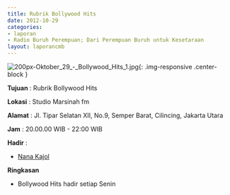 ```yaml
---
title: Rubrik Bollywood Hits 
date: 2012-10-29
categories:
- laporan
- Radio Buruh Perempuan; Dari Perempuan Buruh untuk Kesetaraan
layout: laporancmb
---
```



![200px-Oktober_29_-_Bollywood_Hits_1.jpg](/uploads/200px-Oktober_29_-_Bollywood_Hits_1.jpg){: .img-responsive .center-block }


**Tujuan** : Rubrik Bollywood Hits

**Lokasi** : Studio Marsinah fm 

**Alamat** : Jl. Tipar Selatan XII, No.9, Semper Barat, Cilincing, Jakarta Utara 

**Jam** : 20.00.00 WIB - 22:00 WIB 

**Hadir** :
* [Nana Kajol](http://wiki.ciptamedia.org/wiki/Nana_Kajol)

**Ringkasan**  
* Bollywood Hits hadir setiap Senin
